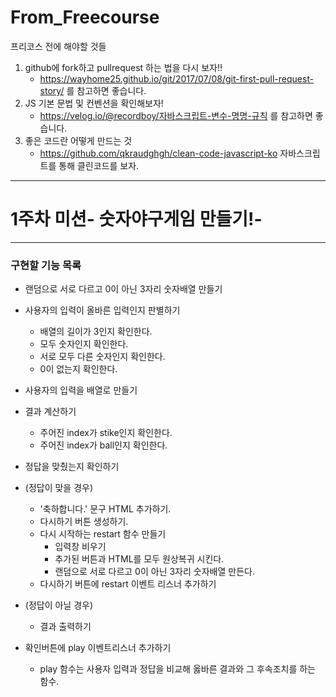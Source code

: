 # From_Freecourse

프리코스 전에 해야할 것들

1. github에 fork하고 pullrequest 하는 법을 다시 보자!! 
	* https://wayhome25.github.io/git/2017/07/08/git-first-pull-request-story/ 를 참고하면 좋습니다.
2. JS 기본 문법 및 컨벤션을 확인해보자!
	* https://velog.io/@recordboy/자바스크립트-변수-명명-규칙 를 참고하면 좋습니다.
3. 좋은 코드란 어떻게 만드는 것
	* https://github.com/qkraudghgh/clean-code-javascript-ko 자바스크립트를 통해 클린코드를 보자.
---------------------------------


# 1주차 미션- 숫자야구게임 만들기!-
---------------------------------
### 구현할 기능 목록

* 랜덤으로 서로 다르고 0이 아닌 3자리 숫자배열 만들기

* 사용자의 입력이 올바른 입력인지 판별하기
    * 배열의 길이가 3인지 확인한다.
    * 모두 숫자인지 확인한다.
    * 서로 모두 다른 숫자인지 확인한다.
    * 0이 없는지 확인한다.
    
* 사용자의 입력을 배열로 만들기
    
* 결과 계산하기
    * 주어진 index가 stike인지 확인한다.
    * 주어진 index가 ball인지 확인한다.

* 정답을 맞췄는지 확인하기

* (정답이 맞을 경우) 
    * '축하합니다.' 문구 HTML 추가하기. 
    * 다시하기 버튼 생성하기.
    * 다시 시작하는 restart 함수 만들기
        * 입력창 비우기
        * 추가된 버튼과 HTML를 모두 원상복귀 시킨다.
        * 랜덤으로 서로 다르고 0이 아닌 3자리 숫자배열 만든다.
    * 다시하기 버튼에 restart 이벤트 리스너 추가하기
        
* (정답이 아닐 경우)
    * 결과 출력하기 
    
* 확인버튼에 play 이벤트리스너 추가하기
    * play 함수는 사용자 입력과 정답을 비교해 옳바른 결과와 그 후속조치를 하는 함수.
    
